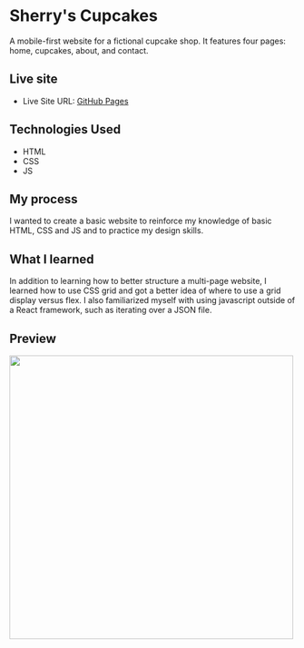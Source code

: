 # Sherry's Cupcakes
A mobile-first website for a fictional cupcake shop. It features four pages: home, cupcakes, about, and contact.

## Live site
- Live Site URL: [GitHub Pages](https://nickil13.github.io/sherrysCupcakes/)

## Technologies Used
- HTML
- CSS
- JS

## My process
I wanted to create a basic website to reinforce my knowledge of basic HTML, CSS and JS and to practice my design skills.

## What I learned
In addition to learning how to better structure a multi-page website, I learned how to use CSS grid and got a better idea of where to use a grid display versus flex. I also familiarized myself with using javascript outside of a React framework, such as iterating over a JSON file.

## Preview
<img src='https://user-images.githubusercontent.com/36387179/133878502-0f7b466a-c836-42f4-bb8a-bb3262edb60f.PNG' width="500">
